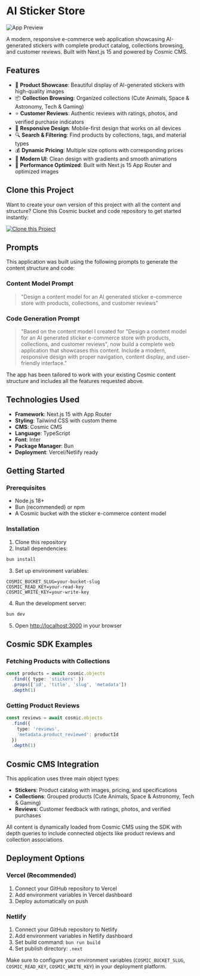 # AI Sticker Store

![App Preview](https://imgix.cosmicjs.com/d34387b0-a988-11f0-8dcc-651091f6a7c0-photo-1518791841217-8f162f1e1131-1760506556477.jpg?w=1200&h=300&fit=crop&auto=format,compress)

A modern, responsive e-commerce web application showcasing AI-generated stickers with complete product catalog, collections browsing, and customer reviews. Built with Next.js 15 and powered by Cosmic CMS.

## Features

- 🎨 **Product Showcase**: Beautiful display of AI-generated stickers with high-quality images
- 📦 **Collection Browsing**: Organized collections (Cute Animals, Space & Astronomy, Tech & Gaming)
- ⭐ **Customer Reviews**: Authentic reviews with ratings, photos, and verified purchase indicators
- 📱 **Responsive Design**: Mobile-first design that works on all devices
- 🔍 **Search & Filtering**: Find products by collections, tags, and material types
- 💰 **Dynamic Pricing**: Multiple size options with corresponding prices
- 🌊 **Modern UI**: Clean design with gradients and smooth animations
- 🚀 **Performance Optimized**: Built with Next.js 15 App Router and optimized images

## Clone this Project

Want to create your own version of this project with all the content and structure? Clone this Cosmic bucket and code repository to get started instantly:

[![Clone this Project](https://img.shields.io/badge/Clone%20this%20Project-29abe2?style=for-the-badge&logo=cosmic&logoColor=white)](https://app.cosmic-staging.com/projects/new?clone_bucket=68ef31deb3841ba59d149326&clone_repository=68ef343cb3841ba59d149352)

## Prompts

This application was built using the following prompts to generate the content structure and code:

### Content Model Prompt

> "Design a content model for an AI generated sticker e-commerce store with products, collections, and customer reviews"

### Code Generation Prompt

> "Based on the content model I created for "Design a content model for an AI generated sticker e-commerce store with products, collections, and customer reviews", now build a complete web application that showcases this content. Include a modern, responsive design with proper navigation, content display, and user-friendly interface."

The app has been tailored to work with your existing Cosmic content structure and includes all the features requested above.

## Technologies Used

- **Framework**: Next.js 15 with App Router
- **Styling**: Tailwind CSS with custom theme
- **CMS**: Cosmic CMS
- **Language**: TypeScript
- **Font**: Inter
- **Package Manager**: Bun
- **Deployment**: Vercel/Netlify ready

## Getting Started

### Prerequisites

- Node.js 18+
- Bun (recommended) or npm
- A Cosmic bucket with the sticker e-commerce content model

### Installation

1. Clone this repository
2. Install dependencies:
```bash
bun install
```

3. Set up environment variables:
```env
COSMIC_BUCKET_SLUG=your-bucket-slug
COSMIC_READ_KEY=your-read-key
COSMIC_WRITE_KEY=your-write-key
```

4. Run the development server:
```bash
bun dev
```

5. Open [http://localhost:3000](http://localhost:3000) in your browser

## Cosmic SDK Examples

### Fetching Products with Collections
```typescript
const products = await cosmic.objects
  .find({ type: 'stickers' })
  .props(['id', 'title', 'slug', 'metadata'])
  .depth(1)
```

### Getting Product Reviews
```typescript
const reviews = await cosmic.objects
  .find({ 
    type: 'reviews',
    'metadata.product_reviewed': productId 
  })
  .depth(1)
```

## Cosmic CMS Integration

This application uses three main object types:

- **Stickers**: Product catalog with images, pricing, and specifications
- **Collections**: Grouped products (Cute Animals, Space & Astronomy, Tech & Gaming)
- **Reviews**: Customer feedback with ratings, photos, and verified purchases

All content is dynamically loaded from Cosmic CMS using the SDK with depth queries to include connected objects like product reviews and collection associations.

## Deployment Options

### Vercel (Recommended)
1. Connect your GitHub repository to Vercel
2. Add environment variables in Vercel dashboard
3. Deploy automatically on push

### Netlify
1. Connect your GitHub repository to Netlify
2. Add environment variables in Netlify dashboard
3. Set build command: `bun run build`
4. Set publish directory: `.next`

Make sure to configure your environment variables (`COSMIC_BUCKET_SLUG`, `COSMIC_READ_KEY`, `COSMIC_WRITE_KEY`) in your deployment platform.
<!-- README_END -->